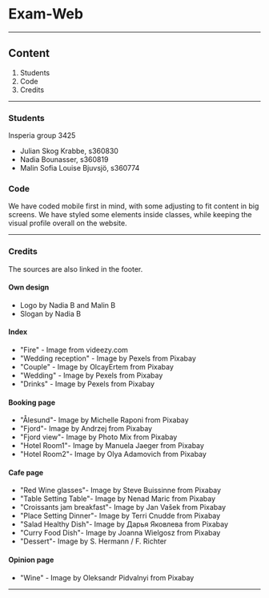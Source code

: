 # Exam-Web
***
## Content
1. Students
2. Code
3. Credits
***
### Students
Insperia group 3425
* Julian Skog Krabbe, s360830
* Nadia Bounasser, s360819
* Malin Sofia Louise Bjuvsjö, s360774
### Code
We have coded mobile first in mind, with some adjusting to fit content in big screens.
We have styled some elements inside classes, while keeping the visual profile overall on the website.
***
### Credits
The sources are also linked in the footer.
#### Own design
* Logo by Nadia B and Malin B
* Slogan by Nadia B
#### Index
* "Fire" - Image from videezy.com
* "Wedding reception" - Image by Pexels from Pixabay
* "Couple" - Image by OlcayErtem from Pixabay
* "Wedding" - Image by Pexels from Pixabay
* "Drinks" - Image by Pexels from Pixabay
#### Booking page
* "Ålesund"- Image by Michelle Raponi from Pixabay
* "Fjord"- Image by Andrzej from Pixabay
* "Fjord view"- Image by Photo Mix from Pixabay
* "Hotel Room1"- Image by Manuela Jaeger from Pixabay
* "Hotel Room2"- Image by Olya Adamovich from Pixabay
#### Cafe page
* "Red Wine glasses"- Image by Steve Buissinne from Pixabay
* "Table Setting Table"- Image by Nenad Maric from Pixabay
* "Croissants jam breakfast"- Image by Jan Vašek from Pixabay
* "Place Setting Dinner"- Image by Terri Cnudde from Pixabay
* "Salad Healthy Dish"- Image by Дарья Яковлева from Pixabay
* "Curry Food Dish"- Image by Joanna Wielgosz from Pixabay
* "Dessert"- Image by S. Hermann / F. Richter
#### Opinion page
* "Wine" - Image by Oleksandr Pidvalnyi from Pixabay
***
